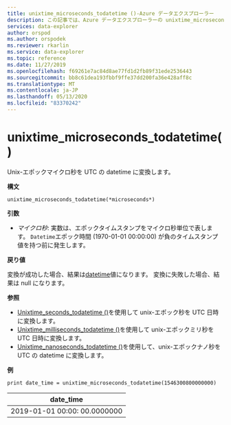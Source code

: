 ```yaml
---
title: unixtime_microseconds_todatetime ()-Azure データエクスプローラー
description: この記事では、Azure データエクスプローラーの unixtime_microseconds_todatetime () について説明します。
services: data-explorer
author: orspod
ms.author: orspodek
ms.reviewer: rkarlin
ms.service: data-explorer
ms.topic: reference
ms.date: 11/27/2019
ms.openlocfilehash: f69261e7ac84d8ae77fd1d2fb89f31ede2536443
ms.sourcegitcommit: bb8c61dea193fbbf9ffe37dd200fa36e428aff8c
ms.translationtype: MT
ms.contentlocale: ja-JP
ms.lasthandoff: 05/13/2020
ms.locfileid: "83370242"
---
```

# <a name="unixtime_microseconds_todatetime"></a>unixtime_microseconds_todatetime()

Unix-エポックマイクロ秒を UTC の datetime に変換します。

**構文**

`unixtime_microseconds_todatetime(*microseconds*)`

**引数**

* *マイクロ秒*: 実数は、エポックタイムスタンプをマイクロ秒単位で表します。 `Datetime`エポック時間 (1970-01-01 00:00:00) が負のタイムスタンプ値を持つ前に発生します。

**戻り値**

変換が成功した場合、結果は[datetime](./scalar-data-types/datetime.md)値になります。 変換に失敗した場合、結果は null になります。

**参照**

* [Unixtime_seconds_todatetime ()](unixtime-seconds-todatetimefunction.md)を使用して unix-エポック秒を UTC 日時に変換します。
* [Unixtime_milliseconds_todatetime ()](unixtime-milliseconds-todatetimefunction.md)を使用して unix-エポックミリ秒を UTC 日時に変換します。
* [Unixtime_nanoseconds_todatetime ()](unixtime-nanoseconds-todatetimefunction.md)を使用して、unix-エポックナノ秒を UTC の datetime に変換します。

**例**

<!-- csl: https://help.kusto.windows.net/Samples  -->
```kusto
print date_time = unixtime_microseconds_todatetime(1546300800000000)
```

|date_time|
|---|
|2019-01-01 00:00: 00.0000000|
